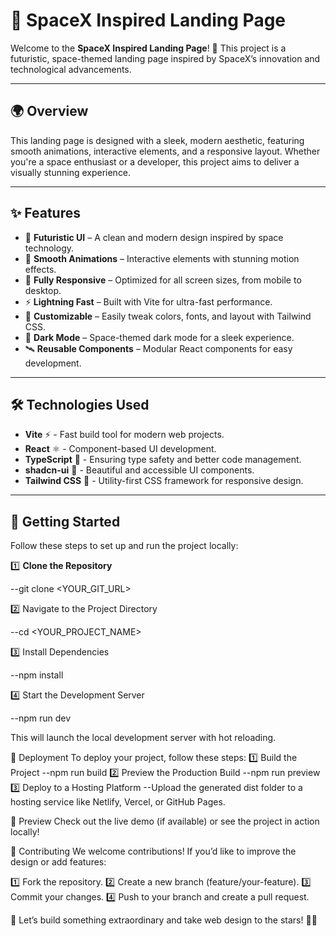 
# 🚀 SpaceX Inspired Landing Page

Welcome to the **SpaceX Inspired Landing Page**! 🌌 This project is a futuristic, space-themed landing page inspired by SpaceX’s innovation and technological advancements.

---

## 🌍 Overview

This landing page is designed with a sleek, modern aesthetic, featuring smooth animations, interactive elements, and a responsive layout. Whether you're a space enthusiast or a developer, this project aims to deliver a visually stunning experience.

---

## ✨ Features

- 🌠 **Futuristic UI** – A clean and modern design inspired by space technology.  
- 🚀 **Smooth Animations** – Interactive elements with stunning motion effects.  
- 📱 **Fully Responsive** – Optimized for all screen sizes, from mobile to desktop.  
- ⚡ **Lightning Fast** – Built with Vite for ultra-fast performance.  
- 🎨 **Customizable** – Easily tweak colors, fonts, and layout with Tailwind CSS.  
- 🌌 **Dark Mode** – Space-themed dark mode for a sleek experience.  
- 🛰️ **Reusable Components** – Modular React components for easy development.  

---

## 🛠 Technologies Used

- **Vite** ⚡ - Fast build tool for modern web projects.  
- **React** ⚛️ - Component-based UI development.  
- **TypeScript** 📝 - Ensuring type safety and better code management.  
- **shadcn-ui** 🎨 - Beautiful and accessible UI components.  
- **Tailwind CSS** 💨 - Utility-first CSS framework for responsive design.  

---

## 🚀 Getting Started

Follow these steps to set up and run the project locally:

1️⃣ **Clone the Repository**  

--git clone <YOUR_GIT_URL>

2️⃣ Navigate to the Project Directory

--cd <YOUR_PROJECT_NAME>

3️⃣ Install Dependencies

--npm install

4️⃣ Start the Development Server

--npm run dev

This will launch the local development server with hot reloading.

🚢 Deployment
To deploy your project, follow these steps:
1️⃣ Build the Project
--npm run build
2️⃣ Preview the Production Build
--npm run preview
3️⃣ Deploy to a Hosting Platform
--Upload the generated dist folder to a hosting service like Netlify, Vercel, or GitHub Pages.

📸 Preview
Check out the live demo (if available) or see the project in action locally!

🤝 Contributing
We welcome contributions! If you’d like to improve the design or add features:

1️⃣ Fork the repository.
2️⃣ Create a new branch (feature/your-feature).
3️⃣ Commit your changes.
4️⃣ Push to your branch and create a pull request.

🌠 Let’s build something extraordinary and take web design to the stars! 🚀✨

